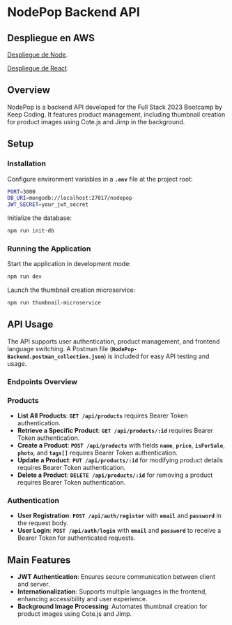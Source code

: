 # **NodePop Backend API**

## Despliegue en AWS
[Despliegue de Node](http://13.48.193.130/).

[Despliegue de React](http://ec2-13-48-193-130.eu-north-1.compute.amazonaws.com/login).

## **Overview**

NodePop is a backend API developed for the Full Stack 2023 Bootcamp by Keep Coding. It features product management, including thumbnail creation for product images using Cote.js and Jimp in the background.

## **Setup**

### **Installation**
Configure environment variables in a **`.env`** file at the project root:

```bash
PORT=3000
DB_URI=mongodb://localhost:27017/nodepop
JWT_SECRET=your_jwt_secret
```

Initialize the database:

```bash
npm run init-db
```

### **Running the Application**

Start the application in development mode:

```bash
npm run dev
```

Launch the thumbnail creation microservice:

```bash
npm run thumbnail-microservice
```

## **API Usage**

The API supports user authentication, product management, and frontend language switching. A Postman file (**`NodePop-Backend.postman_collection.json`**) is included for easy API testing and usage.

### **Endpoints Overview**

### Products

- **List All Products**: **`GET /api/products`** requires Bearer Token authentication.
- **Retrieve a Specific Product**: **`GET /api/products/:id`** requires Bearer Token authentication.
- **Create a Product**: **`POST /api/products`** with fields **`name`**, **`price`**, **`isForSale`**, **`photo`**, and **`tags[]`** requires Bearer Token authentication.
- **Update a Product**: **`PUT /api/products/:id`** for modifying product details requires Bearer Token authentication.
- **Delete a Product**: **`DELETE /api/products/:id`** for removing a product requires Bearer Token authentication.

### Authentication

- **User Registration**: **`POST /api/auth/register`** with **`email`** and **`password`** in the request body.
- **User Login**: **`POST /api/auth/login`** with **`email`** and **`password`** to receive a Bearer Token for authenticated requests.

## **Main Features**

- **JWT Authentication**: Ensures secure communication between client and server.
- **Internationalization**: Supports multiple languages in the frontend, enhancing accessibility and user experience.
- **Background Image Processing**: Automates thumbnail creation for product images using Cote.js and Jimp.

##
